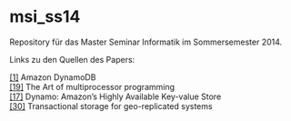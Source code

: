 msi_ss14
========

Repository für das Master Seminar Informatik im Sommersemester 2014.

Links zu den Quellen des Papers:

[[1]](http://aws.amazon.com/dynamodb/) Amazon DynamoDB  
[[19]](http://edc.tversu.ru/elib/inf/0189.pdf) The Art of multiprocessor programming  
[[17]](http://www.allthingsdistributed.com/files/amazon-dynamo-sosp2007.pdf) Dynamo: Amazon’s Highly Available Key-value Store  
[[30]](http://research.microsoft.com/en-us/people/aguilera/walter-sosp2011.pdf) Transactional storage for geo-replicated systems  
